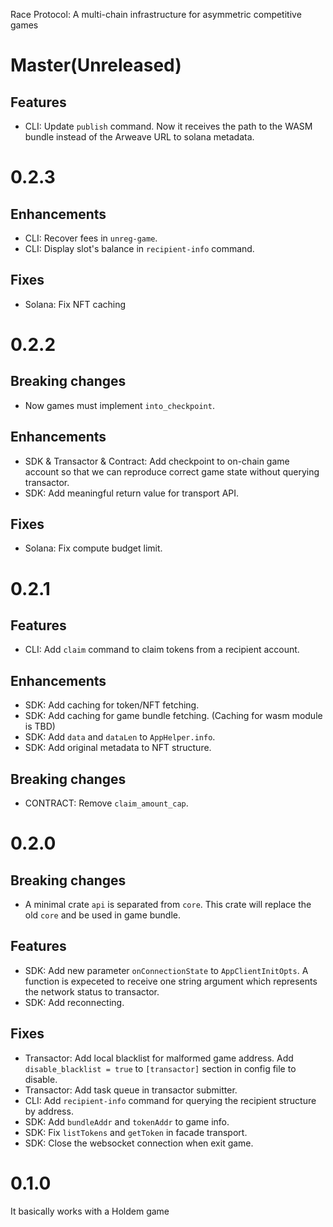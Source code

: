 Race Protocol: A multi-chain infrastructure for asymmetric competitive games

# Master(Unreleased)

## Features
- CLI: Update `publish` command. Now it receives the path to the WASM bundle instead of the Arweave URL to solana metadata.

# 0.2.3

## Enhancements
- CLI: Recover fees in `unreg-game`.
- CLI: Display slot's balance in `recipient-info` command.

## Fixes
- Solana: Fix NFT caching

# 0.2.2

## Breaking changes
- Now games must implement `into_checkpoint`.

## Enhancements
- SDK & Transactor & Contract: Add checkpoint to on-chain game account so that we can reproduce correct game state without querying transactor.
- SDK: Add meaningful return value for transport API.

## Fixes
- Solana: Fix compute budget limit.

# 0.2.1

## Features
- CLI: Add `claim` command to claim tokens from a recipient account.

## Enhancements
- SDK: Add caching for token/NFT fetching.
- SDK: Add caching for game bundle fetching. (Caching for wasm module is TBD)
- SDK: Add `data` and `dataLen` to `AppHelper.info`.
- SDK: Add original metadata to NFT structure.

## Breaking changes
- CONTRACT: Remove `claim_amount_cap`.

# 0.2.0

## Breaking changes
- A minimal crate `api` is separated from `core`.  This crate will replace the old `core` and be used in game bundle.

## Features

- SDK: Add new parameter `onConnectionState` to `AppClientInitOpts`.  A function is expeceted to receive one string argument which represents the network status to transactor.
- SDK: Add reconnecting.

## Fixes
- Transactor: Add local blacklist for malformed game address.  Add `disable_blacklist = true` to `[transactor]` section in config file to disable.
- Transactor: Add task queue in transactor submitter.
- CLI: Add `recipient-info` command for querying the recipient structure by address.
- SDK: Add `bundleAddr` and `tokenAddr` to game info.
- SDK: Fix `listTokens` and `getToken` in facade transport.
- SDK: Close the websocket connection when exit game.

# 0.1.0

It basically works with a Holdem game
